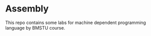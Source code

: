 # Assembly
This repo contains some labs for machine dependent programming language by BMSTU course. 
